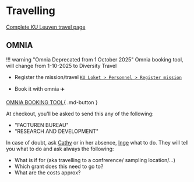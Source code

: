 # Travelling

[Complete KU Leuven travel page](https://admin.kuleuven.be/td/aankoop/associatienet/en/contracts/travel/business-travel)

## OMNIA

!!! warning "Omnia Deprecated from 1 October 2025"
    Omnia booking tool, will change from 1-10-2025 to Diversity Travel

- Register the mission/travel [`KU Loket > Personnel > Register mission`](https://webp11.aps.kuleuven.be/sap/bc/ui2/flp#zr_0055-display)

- Book it with omnia ✈️

[OMNIA BOOKING TOOL](https://www.gtp-marketplace.com/identity/d27dfcd8959f4f89908110923cd31b49/Acs){ .md-button }

At checkout, you'll be asked to send this any of the following:

- "FACTUREN BUREAU"
- "RESEARCH AND DEVELOPMENT"

In case of doubt, ask [Cathy](cathy.demeyer@kuleuven.be) or in her absence, [Inge](inge.aerts@kuleuven.be) what to do. They will tell you what to do and ask always the following: 

- What is if for (aka travelling to a confrerence/ sampling location/...)
- Which grant does this need to go to? 
- What are the costs approx?  

